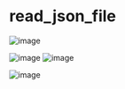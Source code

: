 # read_json_file

![image](https://user-images.githubusercontent.com/101748327/195228393-7da837ec-a5a9-47f7-b00d-d05692af9908.png)

![image](https://user-images.githubusercontent.com/101748327/195228495-273cfe79-f9ce-48c3-b6a2-7439809c5910.png)
![image](https://user-images.githubusercontent.com/101748327/195228629-b9b98969-d4a9-44a3-abc4-0b3a55e5bd73.png)


![image](https://user-images.githubusercontent.com/101748327/195228552-7d1e4d85-424c-475a-b5e3-1673bc51195f.png)


